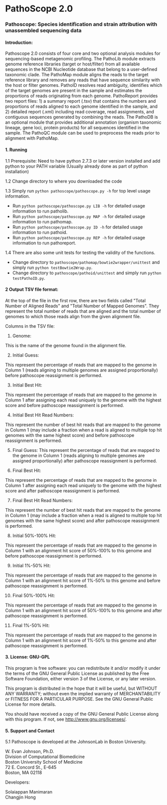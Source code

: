 PathoScope 2.0
==========

### Pathoscope: Species identification and strain attribution with unassembled sequencing data


#### Introduction:
Pathoscope 2.0 consists of four core and two optional analysis modules for sequencing-based metagenomic profiling. The PathoLib module extracts genome reference libraries (target or host/filter) from all available sequences in the NCBI Nucleotide database that belong to a user-defined taxonomic clade. The PathoMap module aligns the reads to the target reference library and removes any reads that have sequence similarity with the host or filter genomes. PathoID resolves read ambiguity, identifies which of the target genomes are present in the sample and estimates the proportions of reads originating from each genome. PathoReport provides two report files: 1) a summary report (.tsv) that contains the numbers and proportions of reads aligned to each genome identified in the sample, and 2) detailed report (.xml) including read coverage, read assignments, and contiguous sequences generated by combining the reads. The PathoDB is an optional module that provides additional annotation (organism taxonomic lineage, gene loci, protein products) for all sequences identified in the sample. The PathoQC module can be used to preprocess the reads prior to alignment with PathoMap.


#### 1. Running

1.1 Prerequisite: Need to have python 2.7.3 or later version installed and add python to your PATH variable (Usually already done as part of python installation)
    
1.2 Change directory to where you downloaded the code 

1.3 Simply run `python pathoscope/pathoscope.py -h` for top level usage information.

- Run `python pathoscope/pathoscope.py LIB -h` for detailed usage information to run patholib.
- Run `python pathoscope/pathoscope.py MAP -h` for detailed usage information to run pathomap.
- Run `python pathoscope/pathoscope.py ID -h` for detailed usage information to run pathoid.
- Run `python pathoscope/pathoscope.py REP -h` for detailed usage information to run pathoreport.

1.4 There are also some unit tests for testing the validity of the functions. 

- Change directory to `pathoscope/pathomap/bowtie2wrapper/unittest` and simply run `python testBowtie2Wrap.py`.
- Change directory to `pathoscope/pathoid/unittest` and simply run `python testPathoID.py`.


####  2 Output TSV file format:

At the top of the file in the first row, there are two fields called "Total Number of Aligned Reads" and "Total Number of Mapped Genomes". They represent the total number of reads that are aligned and the total number of genomes to which those reads align from the given alignment file.

Columns in the TSV file:

1. Genome:

This is the name of the genome found in the alignment file.

2. Initial Guess:

This represent the percentage of reads that are mapped to the genome in Column 1 (reads aligning to multiple genomes are assigned proportionally) before pathoscope reassignment is performed.

3. Initial Best Hit:

This represent the percentage of reads that are mapped to the genome in Column 1 after assigning each read uniquely to the genome with the highest score and before pathoscope reassignment is performed.

4. Initial Best Hit Read Numbers:

This represent the number of best hit reads that are mapped to the genome in Column 1 (may include a fraction when a read is aligned to multiple top hit genomes with the same highest score) and before pathoscope reassignment is performed.

5. Final Guess:
This represent the percentage of reads that are mapped to the genome in Column 1 (reads aligning to multiple genomes are assigned proportionally) after pathoscope reassignment is performed.

6. Final Best Hit:

This represent the percentage of reads that are mapped to the genome in Column 1 after assigning each read uniquely to the genome with the highest score and after pathoscope reassignment is performed.

7. Final Best Hit Read Numbers:

This represent the number of best hit reads that are mapped to the genome in Column 1 (may include a fraction when a read is aligned to multiple top hit genomes with the same highest score) and after pathoscope reassignment is performed.

8. Initial 50%-100% Hit:

This represent the percentage of reads that are mapped to the genome in Column 1 with an alignment hit score of 50%-100% to this genome and before pathoscope reassignment is performed.

9. Initial 1%-50% Hit:

This represent the percentage of reads that are mapped to the genome in Column 1 with an alignment hit score of 1%-50% to this genome and before pathoscope reassignment is performed.

10. Final 50%-100% Hit:

This represent the percentage of reads that are mapped to the genome in Column 1 with an alignment hit score of 50%-100% to this genome and after pathoscope reassignment is performed.

11. Final 1%-50% Hit:

This represent the percentage of reads that are mapped to the genome in Column 1 with an alignment hit score of 1%-50% to this genome and after pathoscope reassignment is performed.


####  3. License: GNU-GPL

This program is free software: you can redistribute it and/or modify it under the terms of the GNU General Public License as published by the Free Software Foundation, either version 3 of the License, or any later version.

This program is distributed in the hope that it will be useful, but WITHOUT ANY WARRANTY; without even the implied warranty of MERCHANTABILITY or FITNESS FOR A PARTICULAR PURPOSE.  See the GNU General Public License for more details.
    
You should have received a copy of the GNU General Public License along with this program.  If not, see <http://www.gnu.org/licenses/>.

####  5. Support and Contact

5.1 Pathoscope is developed at the JohnsonLab in Boston University.

W. Evan Johnson, Ph.D.  
Division of Computational Biomedicine  
Boston University School of Medicine  
72 E. Concord St., E-645  
Boston, MA 02118  

Developers:

Solaiappan Manimaran  
Changjin Hong
